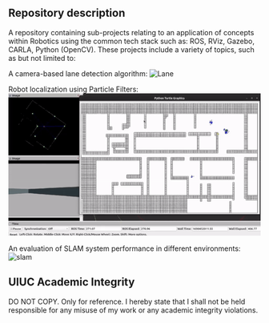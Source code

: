 ## Repository description

A repository containing sub-projects relating to an application of concepts within Robotics using the common tech stack such as: ROS, RViz, Gazebo, CARLA, Python (OpenCV). These projects include a variety of topics, such as but not limited to:

A camera-based lane detection algorithm:
![Lane](./docs/lane.gif)

Robot localization using Particle Filters:
![MCL](./docs/MCL.gif)

An evaluation of SLAM system performance in different environments:
![slam](./docs/slam.gif)


## UIUC Academic Integrity

DO NOT COPY. Only for reference. I hereby state that I shall not be held responsible for any misuse of my work or any academic integrity violations.